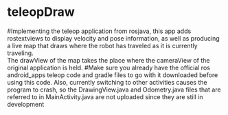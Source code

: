 # teleopDraw
#Implementing the teleop application from rosjava, this app adds rostextviews to display velocity and pose information, as well as producing a live map that draws where the robot has traveled as it is currently traveling.  
The drawView of the map takes the place where the cameraView of the original application is held.
#Make sure you already have the official ros android_apps teleop code and gradle files to go with it downloaded before using this code.
Also, currently switching to other activities causes the program to crash, so the DrawingView.java and Odometry.java files that are referred to in MainActivity.java are not uploaded since they are still in development
